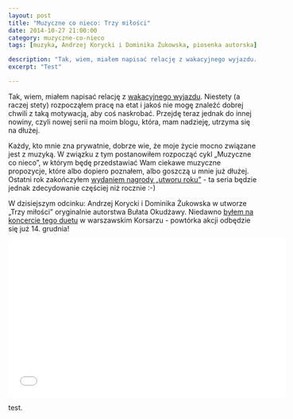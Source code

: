 ```yaml
---
layout: post
title: "Muzyczne co nieco: Trzy miłości"
date: 2014-10-27 21:00:00
category: muzyczne-co-nieco
tags: [muzyka, Andrzej Korycki i Dominika Żukowska, piosenka autorska]

description: "Tak, wiem, miałem napisać relację z wakacyjnego wyjazdu. Niestety (a raczej stety) rozpocząłem pracę na etat i jakoś nie mogę znaleźć dobrej chwili z taką motywacją, aby coś naskrobać. Przejdę teraz jednak do innej nowiny, czyli nowej serii na moim blogu, która, mam nadzieję, utrzyma się na dłużej."
excerpt: "Test"

---
```


Tak, wiem, miałem napisać relację z [wakacyjnego wyjazdu](/2014/09/16/wrocilem/). Niestety (a raczej stety) rozpocząłem pracę na etat i jakoś nie mogę znaleźć dobrej chwili z taką motywacją, aby coś naskrobać. Przejdę teraz jednak do innej nowiny, czyli nowej serii na moim blogu, która, mam nadzieję, utrzyma się na dłużej.

Każdy, kto mnie zna prywatnie, dobrze wie, że moje życie mocno związane jest z muzyką. W związku z tym postanowiłem rozpocząć cykl „Muzyczne co nieco”, w którym będę przedstawiać Wam ciekawe muzyczne propozycje, które albo dopiero poznałem, albo goszczą u mnie już dłużej. Ostatni rok zakończyłem [wydaniem nagrody „utworu roku”](/2014/01/29/utwor-roku-2013-nominacje-i-werdykt/) - ta seria będzie jednak zdecydowanie częściej niż rocznie :-)

W dzisiejszym odcinku: Andrzej Korycki i Dominika Żukowska w utworze „Trzy miłości” oryginalnie autorstwa Bułata Okudżawy. Niedawno [byłem na koncercie tego duetu](http://radioaktywne.pl/2014/10/relacja-andrzej-korycki-i-dominika-zukowska-w-ramach-korsynaliow-2014/) w warszawskim Korsarzu - powtórka akcji odbędzie się już 14. grudnia!

<iframe width="560" height="315" src="//www.youtube.com/embed/jxD8TlH_5Pc" frameborder="0" allowfullscreen="allowfullscreen"> </iframe>

test.

